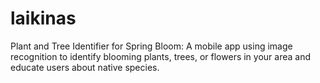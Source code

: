 # laikinas
Plant and Tree Identifier for Spring Bloom: A mobile app using image recognition to identify blooming plants, trees, or flowers in your area and educate users about native species.
